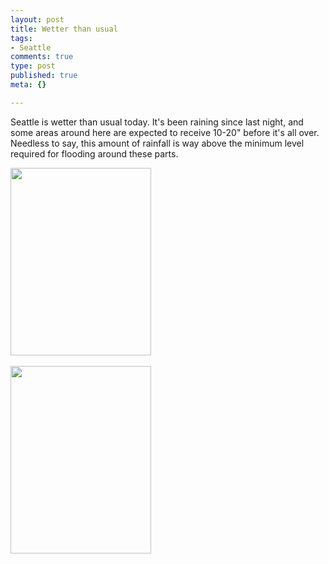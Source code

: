 ```yaml
--- 
layout: post
title: Wetter than usual
tags: 
- Seattle
comments: true
type: post
published: true
meta: {}

---
```

Seattle is wetter than usual today. It's been raining since last night, and some areas around here are expected to receive 10-20" before it's all over. Needless to say, this amount of rainfall is way above the minimum level required for flooding around these parts.
<p><a href="http://brethorsting.com/blog/wp-content/uploads/2009/01/p-640-480-9e191e31-d102-4983-beca-9e5639461c5a.jpeg"><img src="http://brethorsting.com/blog/wp-content/uploads/2009/01/p-640-480-9e191e31-d102-4983-beca-9e5639461c5a.jpeg" alt="" width="225" height="300" class="alignnone size-full wp-image-364" /></a><br /><br /><a href="http://brethorsting.com/blog/wp-content/uploads/2009/01/p-640-480-16dc186e-dd14-47a8-adf9-c916948d0eab.jpeg"><img src="http://brethorsting.com/blog/wp-content/uploads/2009/01/p-640-480-16dc186e-dd14-47a8-adf9-c916948d0eab.jpeg" alt="" width="225" height="300" class="alignnone size-full wp-image-364" /></a></p>
